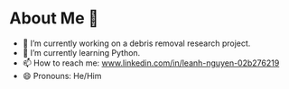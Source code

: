 # About Me 👋

- 🔭 I’m currently working on a debris removal research project.
- 🌱 I’m currently learning Python.
- 📫 How to reach me: www.linkedin.com/in/leanh-nguyen-02b276219
- 😄 Pronouns: He/Him

